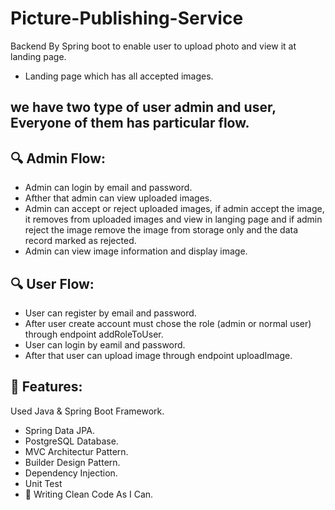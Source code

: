 # Picture-Publishing-Service
Backend By Spring boot to enable user to upload photo and view it at landing page.
- Landing page which has all accepted images.

## we have two type of user admin and user, Everyone of them has particular flow.

## 🔍 Admin Flow:
- Admin can login by email and password.
- Afther that admin can view uploaded images.
- Admin can accept or reject uploaded images, if admin accept the image, it removes from uploaded images and view in langing page and if admin reject the image remove the image from storage only  and  the data record marked as 
rejected.
- Admin can view image information and display image.


## 🔍 User Flow:
- User can register by email and password.
- After user create account must chose the role (admin or normal user) through endpoint addRoleToUser.
- User can login by eamil and password.
- After that user can upload image through endpoint uploadImage.

## 🎯 Features:
Used Java & Spring Boot Framework.
- Spring Data JPA.
- PostgreSQL Database.
- MVC Architectur Pattern.
- Builder Design Pattern.
- Dependency Injection.
- Unit Test
- 📝 Writing Clean Code As I Can.

